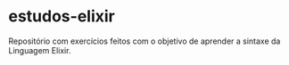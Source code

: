 # estudos-elixir
Repositório com exercícios feitos com o objetivo de aprender a sintaxe da Linguagem Elixir.
